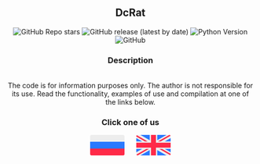 <h2 align="center">DcRat</h2>

<div align="center">
 <img alt="GitHub Repo stars" src="https://img.shields.io/github/stars/Quanitte/-Free_DcRat-">
 <img alt="GitHub release (latest by date)" src="https://img.shields.io/github/v/release/Quanitte/Free_DcRat-">
 <img alt="Python Version" src="https://img.shields.io/badge/python-3.7%20%7C%203.8%20%7C%203.9-blue">
 <img alt="GitHub" src="https://img.shields.io/github/license/Quanitte/Free_DcRat-">
</div>

<h3 align="center">Description</h3>
<p align="center"><br>The code is for information purposes only. The author is not responsible for its use. Read the functionality, examples of use and compilation at one of the links below.<p>

<h3 align="center">Click one of us</h3>
<p align="center">
  <a href="docs/ru.md"><img src="docs/ru_icon.svg" width="70"></a>
  <a>&#8192;&#8192;</a>
  <a href="docs/en.md"><img src="docs/en_icon.svg" width="70"></a>
</p>
